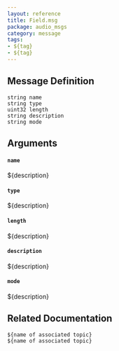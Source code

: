```yaml
---
layout: reference
title: Field.msg
package: audio_msgs
category: message
tags: 
- ${tag}
- ${tag}
---
```


## Message Definition
```
string name
string type
uint32 length
string description
string mode
```

## Arguments
#### `name`
${description}

#### `type`
${description}

#### `length`
${description}

#### `description`
${description}

#### `mode`
${description}

## Related Documentation
``${name of associated topic}``  
``${name of associated topic}``  

